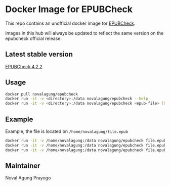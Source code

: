 # Docker Image for EPUBCheck

This repo contains an unofficial docker image for [EPUBCheck](https://github.com/w3c/epubcheck).

Images in this hub will always be updated to reflect the same version on the epubcheck official release.

## Latest stable version

[EPUBCheck 4.2.2](https://github.com/w3c/epubcheck/releases/tag/v4.2.2)

## Usage

```bash
docker pull novalagung/epubcheck
docker run -it -v <directory>:/data novalagung/epubcheck --help
docker run -it -v <directory>:/data novalagung/epubcheck <epub-file> [OPTIONS]
```

## Example

Example, the file is located on `/home/novalagung/file.epub`

```bash
docker run -it -v /home/novalagung:/data novalagung/epubcheck file.epub --out -
docker run -it -v /home/novalagung:/data novalagung/epubcheck file.epub --out /data/output
docker run -it -v /home/novalagung:/data novalagung/epubcheck file.epub --mode opf --profile dict --json /data/output.json
```

## Maintainer

Noval Agung Prayogo
